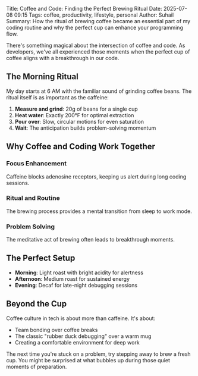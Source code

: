 Title: Coffee and Code: Finding the Perfect Brewing Ritual
Date: 2025-07-08 09:15
Tags: coffee, productivity, lifestyle, personal
Author: Suhail
Summary: How the ritual of brewing coffee became an essential part of my coding routine and why the perfect cup can enhance your programming flow.

There's something magical about the intersection of coffee and code. As developers, we've all experienced those moments when the perfect cup of coffee aligns with a breakthrough in our code.

## The Morning Ritual

My day starts at 6 AM with the familiar sound of grinding coffee beans. The ritual itself is as important as the caffeine:

1. **Measure and grind**: 20g of beans for a single cup
2. **Heat water**: Exactly 200°F for optimal extraction
3. **Pour over**: Slow, circular motions for even saturation
4. **Wait**: The anticipation builds problem-solving momentum

## Why Coffee and Coding Work Together

### Focus Enhancement
Caffeine blocks adenosine receptors, keeping us alert during long coding sessions.

### Ritual and Routine
The brewing process provides a mental transition from sleep to work mode.

### Problem Solving
The meditative act of brewing often leads to breakthrough moments.

## The Perfect Setup

- **Morning**: Light roast with bright acidity for alertness
- **Afternoon**: Medium roast for sustained energy
- **Evening**: Decaf for late-night debugging sessions

## Beyond the Cup

Coffee culture in tech is about more than caffeine. It's about:
- Team bonding over coffee breaks
- The classic "rubber duck debugging" over a warm mug
- Creating a comfortable environment for deep work

The next time you're stuck on a problem, try stepping away to brew a fresh cup. You might be surprised at what bubbles up during those quiet moments of preparation.